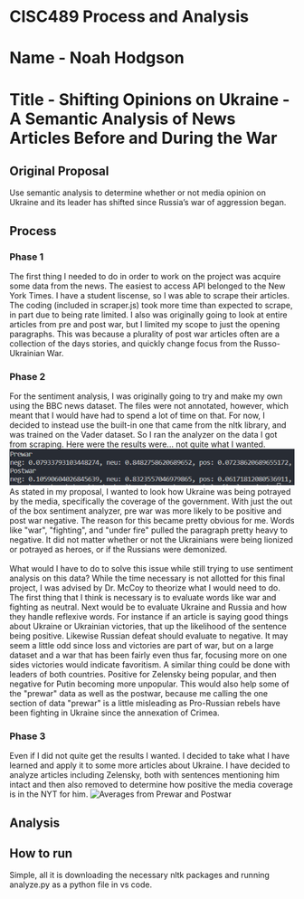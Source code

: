 # CISC489 Process and Analysis

# Name - Noah Hodgson

# Title - Shifting Opinions on Ukraine - A Semantic Analysis of News Articles Before and During the War

## Original Proposal
Use semantic analysis to determine whether or not media opinion on Ukraine and its leader has shifted since Russia’s war of aggression began.

## Process

### Phase 1
The first thing I needed to do in order to work on the project was acquire some data from the
news. The easiest to access API belonged to the New York Times. I have a student liscense,
so I was able to scrape their articles. The coding (included in scraper.js) took more time 
than expected to scrape, in part due to being rate limited. I also was originally going
to look at entire articles from pre and post war, but I limited my scope to just the opening
paragraphs. This was because a plurality of post war articles often are a collection of
the days stories, and quickly change focus from the Russo-Ukrainian War.

### Phase 2
For the sentiment analysis, I was originally going to try and make my own using the BBC news
dataset. The files were not annotated, however, which meant that I would have had to spend a lot of
time on that. For now, I decided to instead use the built-in one that came from the nltk library, and
was trained on the Vader dataset. So I ran the analyzer on the data I got from scraping. Here were 
the results were... not quite what I wanted.
![Averages from Prewar and Postwar](/results/resultsWar.png)
As stated in my proposal, I wanted to look how Ukraine was being potrayed by the media,
specifically the coverage of the government. With just the out of the box 
sentiment analyzer, pre war was more likely to be positive and post war negative. The reason
 for this became pretty obvious for me. Words like "war", "fighting", and "under fire" pulled the 
paragraph pretty heavy to negative. It did not matter whether or not the Ukrainians were being lionized 
or potrayed as heroes, or if the Russians were demonized.<br><br>What would I have to do to solve this
issue while still trying to use sentiment analysis on this data? While the time necessary is not 
allotted for this final project, I was advised by Dr. McCoy to theorize what I would need to do.
The first thing that I think is necessary is to evaluate words like war and fighting as neutral. Next
would be to evaluate Ukraine and Russia and how they handle reflexive words. For instance if an article
is saying good things about Ukraine or Ukrainian victories, that up the likelihood of the sentence
being positive. Likewise Russian defeat should evaluate to negative. It may seem a little odd since
loss and victories are part of war, but on a large dataset and a war that has been fairly even
thus far, focusing more on one sides victories would indicate favoritism. A similar thing 
could be done with leaders of both countries. Positive for Zelensky being popular, and then negative
for Putin becoming more unpopular. This would also help some of the "prewar" data as well as 
the postwar, because me calling the one section of data "prewar" is a little misleading as Pro-Russian rebels
have been fighting in Ukraine since the annexation of Crimea. 
### Phase 3
Even if I did not quite get the results I wanted. I decided to take what I have learned and apply it to
some more articles about Ukraine. I have decided to analyze articles including Zelensky, both with sentences
mentioning him intact and then also removed to determine how positive the media coverage is in the NYT for him. 
![Averages from Prewar and Postwar](/results/compareZel.png)


## Analysis

## How to run
Simple, all it is downloading the necessary nltk packages and running analyze.py as a python file in vs code.